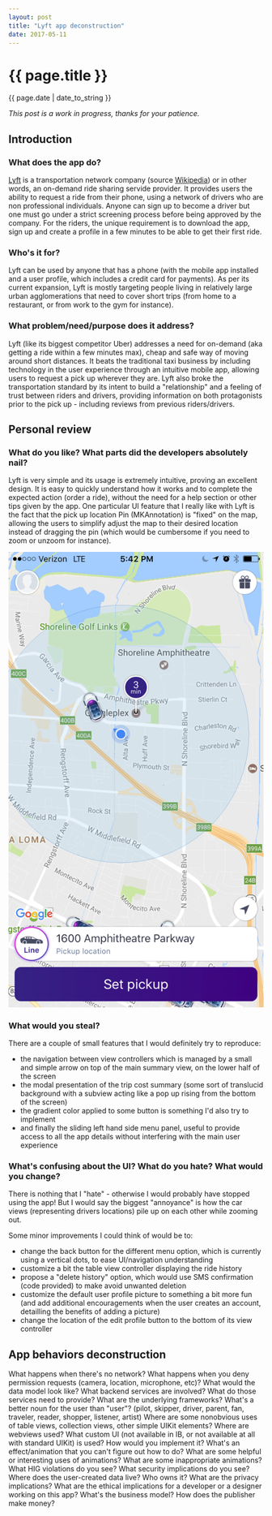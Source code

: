 ```yaml
---
layout: post
title: "Lyft app deconstruction"
date: 2017-05-11
---
```

<h1>{{ page.title }}</h1>
<p class="meta">{{ page.date | date_to_string }}</p>

_This post is a work in progress, thanks for your patience._

## Introduction
### What does the app do?
[Lyft][1] is a transportation network company (source [Wikipedia][2]) or in other words, an on-demand ride sharing servide provider.
It provides users the ability to request a ride from their phone, using a network of drivers who are non professional individuals.
Anyone can sign up to become a driver but one must go under a strict screening process before being approved by the company.
For the riders, the unique requirement is to download the app, sign up and create a profile in a few minutes to be able to get their first ride.

### Who's it for?
Lyft can be used by anyone that has a phone (with the mobile app installed and a user profile, which includes a credit card for payments).
As per its current expansion, Lyft is mostly targeting people living in relatively large urban agglomerations that need to cover short trips (from home to a restaurant, or from work to the gym for instance).

### What problem/need/purpose does it address?
Lyft (like its biggest competitor Uber) addresses a need for on-demand (aka getting a ride within a few minutes max), cheap and safe way of moving around short distances.
It beats the traditional taxi business by including technology in the user experience through an intuitive mobile app, allowing users to request a pick up wherever they are.
Lyft also broke the transportation standard by its intent to build a "relationship" and a feeling of trust between riders and drivers, providing information on both protagonists prior to the pick up - including reviews from previous riders/drivers.


## Personal review
### What do you like? What parts did the developers absolutely nail?
Lyft is very simple and its usage is extremely intuitive, proving an excellent design.
It is easy to quickly understand how it works and to complete the expected action (order a ride), without the need for a help section or other tips given by the app.
One particular UI feature that I really like with Lyft is the fact that the pick up location Pin (MKAnnotation) is "fixed" on the map, allowing the users to simplify adjust the map to their desired location instead of dragging the pin (which would be cumbersome if you need to zoom or unzoom for instance).

![alt text](https://github.com/jeremybroutin/jeremybroutin.github.io/blob/master/_images/lyft_app_main_view.png "Lyft first step")

### What would you steal?
There are a couple of small features that I would definitely try to reproduce:
- the navigation between view controllers which is managed by a small and simple arrow on top of the main summary view, on the lower half of the screen
- the modal presentation of the trip cost summary (some sort of translucid background with a subview acting like a pop up rising from the bottom of the screen)
- the gradient color applied to some button is something I'd also try to implement
- and finally the sliding left hand side menu panel, useful to provide access to all the app details without interfering with the main user experience

### What's confusing about the UI? What do you hate? What would you change?
There is nothing that I "hate" - otherwise I would probably have stopped using the app!
But I would say the biggest "annoyance" is how the car views (representing drivers locations) pile up on each other while zooming out.

Some minor improvements I could think of would be to:
- change the back button for the different menu option, which is currently using a vertical dots, to ease UI/navigation understanding
- customize a bit the table view controller displaying the ride history
- propose a "delete history" option, which would use SMS confirmation (code provided) to make avoid unwanted deletion
- customize the default user profile picture to something a bit more fun (and add additional encouragements when the user creates an account, detailling the benefits of adding a picture)
- change the location of the edit profile button to the bottom of its view controller


## App behaviors deconstruction
What happens when there's no network?
What happens when you deny permission requests (camera, location, microphone, etc)?
What would the data model look like?
What backend services are involved? What do those services need to provide?
What are the underlying frameworks?
What's a better noun for the user than "user"? (pilot, skipper, driver, parent, fan, traveler, reader, shopper, listener, artist)
Where are some nonobvious uses of table views, collection views, other simple UIKit elements?
Where are webviews used?
What custom UI (not available in IB, or not available at all with standard UIKit) is used? How would you implement it?
What's an effect/animation that you can't figure out how to do?
What are some helpful or interesting uses of animations? What are some inappropriate animations?
What HIG violations do you see?
What security implications do you see?
Where does the user-created data live? Who owns it? What are the privacy implications?
What are the ethical implications for a developer or a designer working on this app?
What's the business model? How does the publisher make money?


[1]: https://www.lyft.com/
[2]: https://en.wikipedia.org/wiki/Lyft